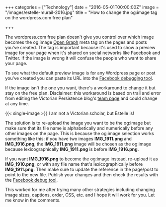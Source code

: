 +++
categories = ["Technology"]
date = "2016-05-01T00:00:00Z"
image = "/images/estelle-murail-2016.jpg"
title = "How to change the og:image tag on the wordpress.com free plan"

+++

The wordpress.com free plan doesn't give you control over which image becomes the og:image
[Open Graph](http://ogp.me/) meta tag on the pages and posts you've created. The tag is important because it's used to show a preview image
for your page when it's shared on social networks like Facebook and Twitter. If the image is wrong
it will confuse the people who want to share your page.

To see what the default preview image is for any Wordpress page or post you've created you can
paste its URL into the [Facebook debugging tool](https://developers.facebook.com/tools/debug/).

If the image isn't the one you want, there's a workaround to change it but stay on the free plan.
Disclaimer: this workaround is based on trail and error from editing the Victorian Persistence blog's [team page](https://victorianpersistence.wordpress.com/team/)
and could change at any time.

{{< single-image >}}
<span class="caption" style="text-align: center">I am not a Victorian scholar, but Estelle is!</span>

The solution is to re-upload the image you want to be the og:image but make sure that
its file name is alphabetically and numerically before any other images on the page. This is because
the og:image selection works something like this: if you have two images **IMG_1911.png** and **IMG_1916.png**, the **IMG_1911.png** image will be
chosen as the og:image because lexicographically **IMG_1911.png** is before **IMG_1916.png**.

If you want **IMG_1916.png** to become the og:image instead, re-upload it as **IMG_1910.png**,
or with any file name that's lexicographically before **IMG_1911.png**. Then make sure
to update the reference in the page/post to point to the new file. Publish
your changes and then check the results with the [Facebook debug tool](https://developers.facebook.com/tools/debug/).

This worked for me after trying many other strategies including changing
image sizes, captions, order, CSS, etc. and I hope it will work for you. Let me know in the comments.
